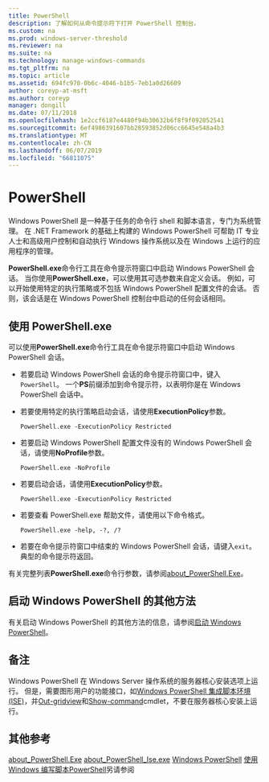 ```yaml
---
title: PowerShell
description: 了解如何从命令提示符下打开 PowerShell 控制台。
ms.custom: na
ms.prod: windows-server-threshold
ms.reviewer: na
ms.suite: na
ms.technology: manage-windows-commands
ms.tgt_pltfrm: na
ms.topic: article
ms.assetid: 694fc970-0b6c-4046-b1b5-7eb1a0d26609
author: coreyp-at-msft
ms.author: coreyp
manager: dongill
ms.date: 07/11/2018
ms.openlocfilehash: 1e2ccf6187e4480f94b30632b6f8f9f092052541
ms.sourcegitcommit: 6ef4986391607bb28593852d06cc6645e548a4b3
ms.translationtype: MT
ms.contentlocale: zh-CN
ms.lasthandoff: 06/07/2019
ms.locfileid: "66811075"
---
```

# <a name="powershell"></a>PowerShell

Windows PowerShell 是一种基于任务的命令行 shell 和脚本语言，专门为系统管理。 在 .NET Framework 的基础上构建的 Windows PowerShell 可帮助 IT 专业人士和高级用户控制和自动执行 Windows 操作系统以及在 Windows 上运行的应用程序的管理。

**PowerShell.exe**命令行工具在命令提示符窗口中启动 Windows PowerShell 会话。 当你使用**PowerShell.exe**，可以使用其可选参数来自定义会话。 例如，可以开始使用特定的执行策略或不包括 Windows PowerShell 配置文件的会话。 否则，该会话是在 Windows PowerShell 控制台中启动的任何会话相同。

## <a name="using-powershellexe"></a>使用 PowerShell.exe

可以使用**PowerShell.exe**命令行工具在命令提示符窗口中启动 Windows PowerShell 会话。

- 若要启动 Windows PowerShell 会话的命令提示符窗口中，键入`PowerShell`。 一个**PS**前缀添加到命令提示符，以表明你是在 Windows PowerShell 会话中。

- 若要使用特定的执行策略启动会话，请使用**ExecutionPolicy**参数。

    ```
    PowerShell.exe -ExecutionPolicy Restricted
    ```

- 若要启动 Windows PowerShell 配置文件没有的 Windows PowerShell 会话，请使用**NoProfile**参数。

    ```
    PowerShell.exe -NoProfile
    ```
  
- 若要启动会话，请使用**ExecutionPolicy**参数。

    ```
    PowerShell.exe -ExecutionPolicy Restricted
    ```
  
- 若要查看 PowerShell.exe 帮助文件，请使用以下命令格式。  
    
    ```
    PowerShell.exe -help, -?, /?
    ```

- 若要在命令提示符窗口中结束的 Windows PowerShell 会话，请键入`exit`。 典型的命令提示符返回。

有关完整列表**PowerShell.exe**命令行参数，请参阅[about_PowerShell.Exe](https://go.microsoft.com/fwlink/?LinkID=113439)。

## <a name="other-ways-to-start-windows-powershell"></a>启动 Windows PowerShell 的其他方法

有关启动 Windows PowerShell 的其他方法的信息，请参阅[启动 Windows PowerShell](https://go.microsoft.com/fwlink/?LinkID=135259)。

## <a name="remarks"></a>备注

Windows PowerShell 在 Windows Server 操作系统的服务器核心安装选项上运行。 但是，需要图形用户的功能接口，如[Windows PowerShell 集成脚本环境 (ISE)](https://technet.microsoft.com/library/hh849182)，并[Out-gridview](https://go.microsoft.com/fwlink/?LinkID=113364)和[Show-command](https://go.microsoft.com/fwlink/?LinkID=217448)cmdlet，不要在服务器核心安装上运行。

## <a name="additional-references"></a>其他参考

[about_PowerShell.Exe](https://go.microsoft.com/fwlink/?LinkID=113439)
[about_PowerShell_Ise.exe](https://go.microsoft.com/fwlink/?LinkId=256512)
[Windows PowerShell](https://go.microsoft.com/fwlink/?LinkID=107116)
[使用 Windows 编写脚本PowerShell](https://technet.microsoft.com/scriptcenter/dd742419)另请参阅